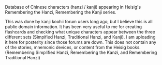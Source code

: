 Database of Chinese characters (hanzi / kanji) appearing in Heisig's Remembering the Hanzi, Remembering the Kanji series.

This was done by kanji koohii forum users long ago, but I believe this is all public domain information. It has been very useful to me for creating flashcards and checking what unique characters appear between the three different sets (Simpified Hanzi, Traditional Hanzi, and Kanji). I am uploading it here for posterity since those forums are down. This does not contain any of the stories, mnemonic devices, or content from the Heisig books. (Remembering Simplified Hanzi, Remembering the Kanzi, and Remembering Traditional Hanzi)


